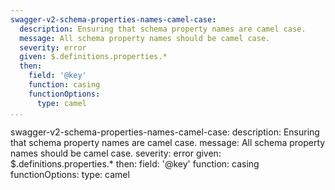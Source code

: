 ```yaml
---
swagger-v2-schema-properties-names-camel-case:
  description: Ensuring that schema property names are camel case.
  message: All schema property names should be camel case.
  severity: error
  given: $.definitions.properties.*
  then:
    field: '@key'
    function: casing
    functionOptions:
      type: camel
...
```

swagger-v2-schema-properties-names-camel-case:
  description: Ensuring that schema property names are camel case.
  message: All schema property names should be camel case.
  severity: error
  given: $.definitions.properties.*
  then:
    field: '@key'
    function: casing
    functionOptions:
      type: camel
